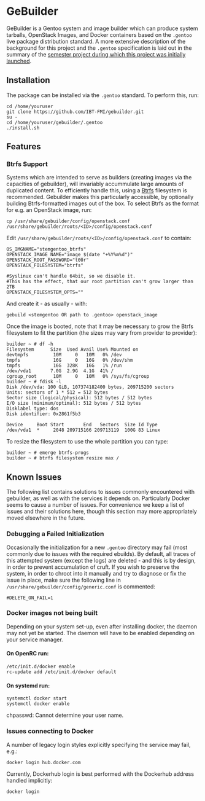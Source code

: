 # GeBuilder

GeBuilder is a Gentoo system and image builder which can produce system tarballs, OpenStack Images, and Docker containers based on the `.gentoo` live package distribution standard.
A more extensive description of the background for this project and the `.gentoo` specification is laid out in the summary of the [semester project during which this project was initially launched](http://chymera.eu/docs/dominik_semesterarbeit.pdf).

## Installation

The package can be installed via the `.gentoo` standard.
To perform this, run:

```
cd /home/youruser
git clone https://github.com/IBT-FMI/gebuilder.git
su -
cd /home/youruser/gebuilder/.gentoo
./install.sh
```

## Features

### Btrfs Support

Systems which are intended to serve as builders (creating images via the capacities of gebuilder), will invariably accummulate large amounts of duplicated content.
To efficiently handle this, using a [Btrfs](https://en.wikipedia.org/wiki/Btrfs) filesystem is recommended.
Gebuilder makes this particularly accessible, by optionally building Btrfs-formatted images out of the box.
To select Btrfs as the format for e.g. an OpenStack image, run:

```
cp /usr/share/gebuilder/config/openstack.conf /usr/share/gebuilder/roots/<ID>/config/openstack.conf
```

Edit `/usr/share/gebuilder/roots/<ID>/config/openstack.conf` to contain:

```
OS_IMGNAME="stemgentoo_btrfs"
OPENSTACK_IMAGE_NAME="image_$(date "+%Y%m%d")"
OPENSTACK_ROOT_PASSWORD="t00r"
OPENSTACK_FILESYSTEM="btrfs"

#Syslinux can't handle 64bit, so we disable it.
#This has the effect, that our root partition can't grow larger than 2TB
OPENSTACK_FILESYSTEM_OPTS=""
```

And create it - as usually - with:

```
gebuild <stemgentoo OR path to .gentoo> openstack_image
```

Once the image is booted, note that it may be necessary to grow the Btrfs filesystem to fit the partition (the sizes may vary from provider to provider):

```
builder ~ # df -h
Filesystem      Size  Used Avail Use% Mounted on
devtmpfs         10M     0   10M   0% /dev
tmpfs            16G     0   16G   0% /dev/shm
tmpfs            16G  328K   16G   1% /run
/dev/vda1       7.0G  2.9G  4.1G  41% /
cgroup_root      10M     0   10M   0% /sys/fs/cgroup
builder ~ # fdisk -l
Disk /dev/vda: 100 GiB, 107374182400 bytes, 209715200 sectors
Units: sectors of 1 * 512 = 512 bytes
Sector size (logical/physical): 512 bytes / 512 bytes
I/O size (minimum/optimal): 512 bytes / 512 bytes
Disklabel type: dos
Disk identifier: 0x2861f5b3

Device     Boot Start       End   Sectors  Size Id Type
/dev/vda1  *     2048 209715166 209713119  100G 83 Linux
```

To resize the filesystem to use the whole partition you can type: 

```
builder ~ # emerge btrfs-progs
builder ~ # btrfs filesystem resize max /
```

## Known Issues

The following list contains solutions to issues commonly encountered with gebuilder, as well as with the services it depends on.
Particularly Docker seems to cause a number of issues.
For convenience we keep a list of issues and their solutions here, though this section may more appropriately moved elsewhere in the future.

### Debugging a Failed Initialization

Occasionally the initialization for a new `.gentoo` directory may fail (most commonly due to issues with the required ebuilds).
By default, all traces of this attempted system (except the logs) are deleted - and this is by design, in order to prevent accumulation of cruft.
If you wish to preserve the system, in order to chroot into it manually and try to diagnose or fix the issue in place, make sure the following line in `/usr/share/gebuilder/config/generic.conf` is commented:

```shell
#DELETE_ON_FAIL=1
```

### Docker images not being built

Depending on your system set-up, even after installing docker, the daemon may not yet be started.
The daemon will have to be enabled depending on your service manager.

#### On OpenRC run:

```
/etc/init.d/docker enable
rc-update add /etc/init.d/docker default
```

#### On systemd run:

```
systemctl docker start
systemctl docker enable
```

chpasswd: Cannot determine your user name.

### Issues connecting to Docker

A number of legacy login styles explicitly specifying the service may fail, e.g.:

```
docker login hub.docker.com
```

Currently, Dockerhub login is best performed with the Dockerhub address handled implicitly:

```
docker login
```
